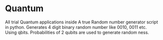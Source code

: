 # Quantum
All trial Quantum applications inside
A true Random number generator script in python. Generates 4 digit binary random number like 0010, 0011 etc. Using qbits. Probabilities of 2 qubits are used to generate random ness.
